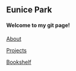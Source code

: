 
## Eunice Park
#### Welcome to my git page!

[About](about.md)

[Projects](projects.md)

[Bookshelf](bookshelf.md)


